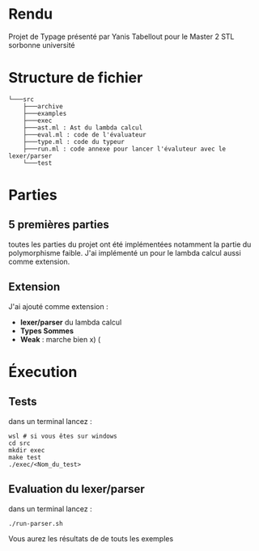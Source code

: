 # Rendu 
Projet de Typage présenté par Yanis Tabellout pour le Master 2 STL sorbonne université

# Structure de fichier 
```
└───src
    ├───archive
    ├───examples
    ├───exec
    ├───ast.ml : Ast du lambda calcul 
    ├───eval.ml : code de l'évaluateur
    ├───type.ml : code du typeur
    ├───run.ml : code annexe pour lancer l'évaluteur avec le lexer/parser
    └───test
```

# Parties 
## 5 premières parties
toutes les parties du projet ont été implémentées notamment la partie du polymorphisme faible. J'ai implémenté un pour le lambda calcul aussi comme extension.
## Extension 
J'ai ajouté comme extension : 
- **lexer/parser** du lambda calcul  
- **Types Sommes**  
- **Weak** : marche bien x) (  

# Éxecution 
##  Tests
dans un terminal lancez : 
```shell 
wsl # si vous êtes sur windows
cd src 
mkdir exec
make test 
./exec/<Nom_du_test>
```

##  Evaluation du lexer/parser

dans un terminal lancez : 
```shell 
./run-parser.sh
```
Vous aurez les résultats de de touts les exemples
